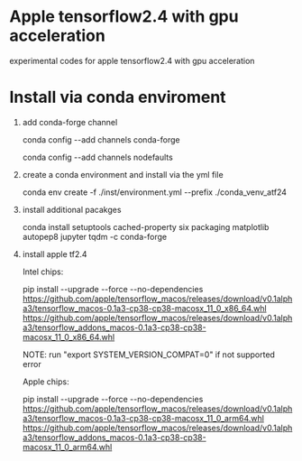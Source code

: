 # Apple tensorflow2.4 with gpu acceleration
experimental codes for apple tensorflow2.4 with gpu acceleration

# Install via conda enviroment
1. add conda-forge channel

    conda config --add channels conda-forge 
    
    conda config --add channels nodefaults

2. create a conda environment and install via the yml file

    conda env create -f ./inst/environment.yml --prefix ./conda_venv_atf24

3. install additional pacakges

    conda install setuptools cached-property six packaging matplotlib autopep8 jupyter tqdm -c conda-forge

4. install apple tf2.4

    Intel chips:

    pip install --upgrade --force --no-dependencies https://github.com/apple/tensorflow_macos/releases/download/v0.1alpha3/tensorflow_macos-0.1a3-cp38-cp38-macosx_11_0_x86_64.whl https://github.com/apple/tensorflow_macos/releases/download/v0.1alpha3/tensorflow_addons_macos-0.1a3-cp38-cp38-macosx_11_0_x86_64.whl 

    NOTE: run "export SYSTEM_VERSION_COMPAT=0" if not supported error

    Apple chips:

    pip install --upgrade --force --no-dependencies https://github.com/apple/tensorflow_macos/releases/download/v0.1alpha3/tensorflow_macos-0.1a3-cp38-cp38-macosx_11_0_arm64.whl https://github.com/apple/tensorflow_macos/releases/download/v0.1alpha3/tensorflow_addons_macos-0.1a3-cp38-cp38-macosx_11_0_arm64.whl
